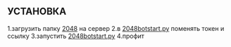 ## УСТАНОВКА
1.загрузить папку  [2048](2048) на сервер
2.в [2048botstart.py](2048botstart.py) поменять токен и ссылку
3.запустить [2048botstart.py](2048botstart.py) 
4.профит

